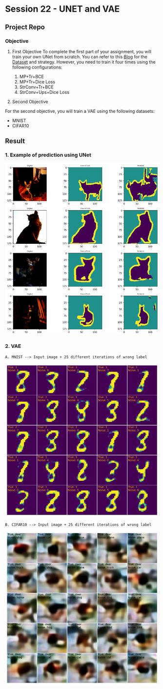 # Session 22 - UNET and VAE


## Project Repo

### Objective
1. First Objective 
To complete the first part of your assignment, you will train your own UNet from scratch. You can refer to this [Blog](https://medium.com/geekculture/u-net-implementation-from-scratch-using-tensorflow-b4342266e406) for the [Dataset](https://www.kaggle.com/datasets/tanlikesmath/the-oxfordiiit-pet-dataset) and strategy. However, you need to train it four times using the following configurations:

    1. MP+Tr+BCE
    2. MP+Tr+Dice Loss
    3. StrConv+Tr+BCE
    4. StrConv+Ups+Dice Loss


2. Second Objective

For the second objective, you will train a VAE using the following datasets:

- MNIST
- CIFAR10

## Result

### 1. Example of prediction using UNet 
![results](./results/unet_results.png)

### 2. VAE

    A. MNIST --> Input image + 25 different iterations of wrong label
![results](./results/mnist_vae_results.png)


    B. CIFAR10 --> Input image + 25 different iterations of wrong label
![results](./results/cifar_vae_results.png)
